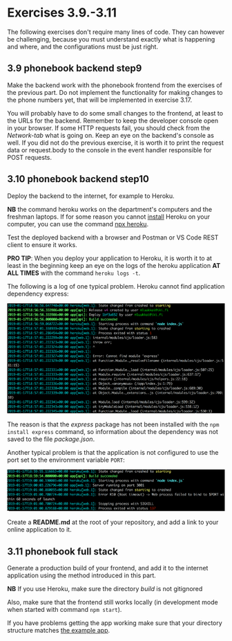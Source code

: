 # Exercises 3.9.-3.11

The following exercises don't require many lines of code. They can however be challenging, because you must understand exactly what is happening and where, and the configurations must be just right.

## 3.9 phonebook backend step9

Make the backend work with the phonebook frontend from the exercises of the previous part. Do not implement the functionality for making changes to the phone numbers yet, that will be implemented in exercise 3.17.

You will probably have to do some small changes to the frontend, at least to the URLs for the backend. Remember to keep the developer console open in your browser. If some HTTP requests fail, you should check from the _Network-tab_ what is going on. Keep an eye on the backend's console as well. If you did not do the previous exercise, it is worth it to print the request data or request.body to the console in the event handler responsible for POST requests.

## 3.10 phonebook backend step10

Deploy the backend to the internet, for example to Heroku.

**NB** the command heroku works on the department's computers and the freshman laptops. If for some reason you cannot [install](https://devcenter.heroku.com/articles/heroku-cli) Heroku on your computer, you can use the command [npx heroku](https://www.npmjs.com/package/heroku).

Test the deployed backend with a browser and Postman or VS Code REST client to ensure it works.

**PRO TIP**: When you deploy your application to Heroku, it is worth it to at least in the beginning keep an eye on the logs of the heroku application **AT ALL TIMES** with the command `heroku logs -t`.

The following is a log of one typical problem. Heroku cannot find application dependency express:

![ex 3.10 terminal screenshot of heroku with error on finding express module](images/ex-3_10.png)

The reason is that the _express_ package has not been installed with the `npm install express` command, so information about the dependency was not saved to the file _package.json_.

Another typical problem is that the application is not configured to use the port set to the environment variable `PORT`:

![ex 3.10 terminal showing error about failing to bind to port](images/ex-3_10b.png)

Create a **README.md** at the root of your repository, and add a link to your online application to it.

## 3.11 phonebook full stack

Generate a production build of your frontend, and add it to the internet application using the method introduced in this part.

**NB** If you use Heroku, make sure the directory _build_ is not gitignored

Also, make sure that the frontend still works locally (in development mode when started with command `npm start`).

If you have problems getting the app working make sure that your directory structure matches [the example app](https://github.com/fullstack-hy2020/part3-notes-backend/tree/part3-3).
